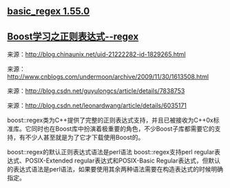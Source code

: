 ## [basic_regex 1.55.0](https://www.boost.org/doc/libs/1_55_0/libs/regex/doc/html/boost_regex/ref/basic_regex.html)
## [Boost学习之正则表达式--regex](https://yq.aliyun.com/articles/75580)
来源：http://blog.chinaunix.net/uid-21222282-id-1829265.html

来源：http://www.cnblogs.com/undermoon/archive/2009/11/30/1613508.html

来源：http://blog.csdn.net/guyulongcs/article/details/7838753

来源：http://blog.csdn.net/leonardwang/article/details/6035171

boost::regex类为C++提供了完整的正则表达式支持，并且已被接收为C++0x标准库。它同时也在Boost库中扮演着极重要的角色，不少Boost子库都需要它的支持，有不少人甚至就是为了它才下载使用Boost的。

boost::regex的默认正则表达式语法是perl语法
        boost::regex支持perl regular表达式、POSIX-Extended regular表达式和POSIX-Basic Regular表达式，但默认的表达式语法是perl语法，如果要使用其余两种语法需要在构造表达式的时候明确指定。

